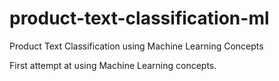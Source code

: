# product-text-classification-ml
Product Text Classification using Machine Learning Concepts

First attempt at using Machine Learning concepts.
